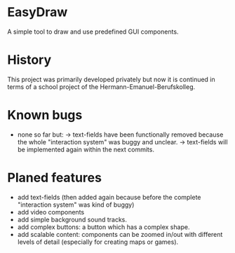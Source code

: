# EasyDraw
A simple tool to draw and use predefined GUI components.

# History
This project was primarily developed privately but now it is continued in terms of a school project of the Hermann-Emanuel-Berufskolleg.


# Known bugs
- none so far but:
  -> text-fields have been functionally removed because the whole "interaction system" was buggy and unclear.
  -> text-fields will be implemented again within the next commits.


# Planed features
- add text-fields (then added again because before the complete "interaction system" was kind of buggy)
- add video components
- add simple background sound tracks.
- add complex buttons: a button which has a complex shape.
- add scalable content: components can be zoomed in/out with different levels of detail (especially for creating maps or games).
